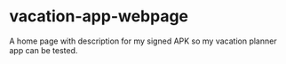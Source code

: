 # vacation-app-webpage
A home page with description for my signed APK so my vacation planner app can be tested.
